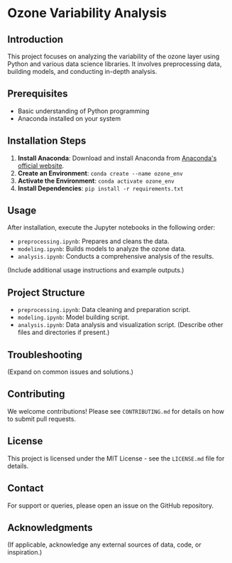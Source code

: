 
# Ozone Variability Analysis

## Introduction
This project focuses on analyzing the variability of the ozone layer using Python and various data science libraries. It involves preprocessing data, building models, and conducting in-depth analysis.

## Prerequisites
- Basic understanding of Python programming
- Anaconda installed on your system

## Installation Steps
1. **Install Anaconda**: Download and install Anaconda from [Anaconda's official website](https://www.anaconda.com/products/individual).
2. **Create an Environment**: `conda create --name ozone_env`
3. **Activate the Environment**: `conda activate ozone_env`
4. **Install Dependencies**: `pip install -r requirements.txt`

## Usage
After installation, execute the Jupyter notebooks in the following order:
- `preprocessing.ipynb`: Prepares and cleans the data.
- `modeling.ipynb`: Builds models to analyze the ozone data.
- `analysis.ipynb`: Conducts a comprehensive analysis of the results.

(Include additional usage instructions and example outputs.)

## Project Structure
- `preprocessing.ipynb`: Data cleaning and preparation script.
- `modeling.ipynb`: Model building script.
- `analysis.ipynb`: Data analysis and visualization script.
(Describe other files and directories if present.)

## Troubleshooting
(Expand on common issues and solutions.)

## Contributing
We welcome contributions! Please see `CONTRIBUTING.md` for details on how to submit pull requests.

## License
This project is licensed under the MIT License - see the `LICENSE.md` file for details.

## Contact
For support or queries, please open an issue on the GitHub repository.

## Acknowledgments
(If applicable, acknowledge any external sources of data, code, or inspiration.)
